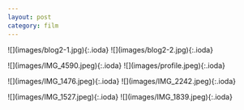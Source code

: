```yaml
---
layout: post
category: film
---
```


<p>
![](images/blog2-1.jpg){:.ioda}
![](images/blog2-2.jpg){:.ioda}
</p>
<p>
![](images/IMG_4590.jpeg){:.ioda}
![](images/profile.jpeg){:.ioda}
</p>
<p>
![](images/IMG_1476.jpeg){:.ioda}
![](images/IMG_2242.jpeg){:.ioda}
</p>
<p>
![](images/IMG_1527.jpeg){:.ioda}
![](images/IMG_1839.jpeg){:.ioda}
</p>
